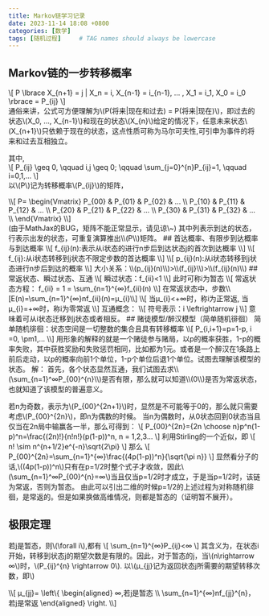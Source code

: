 ```yaml
---
title: Markov链学习记录
date: 2023-11-14 18:08 +0800
categories: [数学]
tags: [随机过程]     # TAG names should always be lowercase
---
```



<script type="text/javascript" id="MathJax-script" async
      src="https://cdn.jsdelivr.net/npm/mathjax@4.0.0-beta.3/tex-mml-chtml.js">
      </script>


## Markov链的一步转移概率
\\[
P \lbrace X_{n+1} = j | X_n = i, X_{n-1} = i_{n-1}, ... , X_1 = i_1, X_0 = i_0 \rbrace = P_{ij}
\\]  
通俗来讲，公式可方便理解为\\(P(将来|现在和过去) = P(将来|现在)\\)，即过去的状态\\(X_0, ..., X_{n-1}\\)和现在的状态\\(X_{n}\\)给定的情况下，任意未来状态\\(X_{n+1}\\)只依赖于现在的状态，这点性质可称为马尔可夫性,可引申为事件的将来和过去互相独立。

其中,  
\\[
P_{ij} \geq 0, \qquad  i,j \geq 0; \qquad \sum_{j=0}^{n}P_{ij}=1, \qquad i=0,1,...
\\]  
以\\(P\\)记为转移概率\\(P_{ij}\\)的矩阵，  
<div>
\\[
P=
\begin{Vmatrix}
P_{00} & P_{01} & P_{02} & ... \\
P_{10} & P_{11} & P_{12} & ... \\
P_{20} & P_{21} & P_{22} & ... \\
P_{30} & P_{31} & P_{32} & ... \\
\end{Vmatrix}
\\]
<div>
(由于MathJax的BUG，矩阵不能正常显示，请见谅\~)  
其中列表示到达的状态，行表示出发的状态，可重复演算推出\\(P\\)矩阵。  
## 首达概率、有限步到达概率与到达概率
\\[
f_{ij}(n):表示从i状态的进行n步后到达状态j的首次到达概率 
\\]
\\[
f_{ij}:从i状态转移到j状态不限定步数的首达概率
\\]
\\[
p_{ij}(n):从i状态转移到j状态进行n步后到达的概率
\\]
大小关系：\\(p_{ij}(n)\\)>\\(f_{ij}\\)>\\(f_{ij}(n)\\)
## 常返状态、瞬过状态、互通
\\[
瞬过状态：f_{ii}<1  
\\]
此时可称i为暂态
\\[
常返状态方程：
f_{ii} = 1 = \sum_{n=1}^{∞}f_{ii}(n)
\\]
在常返状态中，步数\\[E(n)=\sum_{n=1}^{∞}nf_{ii}(n)=μ_{i}\\]
\\[
当μ_{i}<+∞时，称i为正常返,
当μ_{i}=+∞时，称i为零常返     
\\]
互通概念：
\\[
符号表示：i \leftrightarrow j
\\]
意味着可从i状态迁移到j状态或者相反。
## 赌徒模型/醉汉模型（简单随机徘徊）
简单随机徘徊：状态空间是一切整数的集合且具有转移概率
\\[
P_{i,i+1}=p=1-p, i =0, \pm1,...      
\\]
用形象的解释的就是一个赌徒参与赌局，以p的概率获胜，1-p的概率失败，其中获胜奖励和失败惩罚相同，比如都为1元。或者是一个醉汉在1条路上前后走动，以p的概率向前1个单位，1-p个单位后退1个单位。试图去理解该模型的状态。
解：
首先，各个状态显然互通，我们试图去求\\(\sum_{n=1}^∞P_{00}^{n}\\)是否有限，那么就可以知道\\(0\\)是否为常返状态，也就知道了该模型的普遍意义。

若n为奇数，表示为\\(P_{00}^{2n+1}\\)时，显然是不可能等于0的，那么就只需要考虑\\(P_{00}^{2n}\\)，即n为偶数的时候。
当n为偶数时，从0状态回到0状态当且仅当在2n局中输赢各一半，那么可得到：
\\[
P_{00}^{2n}={2n \choose n}p^n(1-p)^n=\frac{(2n)!}{n!n!}(p(1-p))^n, n = 1,2,3...
\\]
利用Stirling的一个近似，即
\\[
n! \sim n^{n+1/2}e^{-n}\sqrt{2\pi} 
\\]
那么
\\[
P_{00}^{2n}=\sum_{n=1}^{∞}\frac{(4p(1-p))^n}{\sqrt{\pi n}}
\\]
显然看分子的话,\\((4p(1-p))^n\\)只有在p=1/2时整个式子才收敛，因此\\(\sum_{n=1}^∞P_{00}^{n}=∞\\)当且仅当p=1/2时才成立，于是当p=1/2时，该链为常返，否则为暂态。
由此可以引出二维的时候p=1/2的上述过程为对称随机徘徊，是常返的。但是如果换做高维情况，则都是暂态的（证明暂不展开）。
## 极限定理
若j是暂态，则\\(\forall i\\),都有
\\[
\sum_{n=1}^{∞}P_{ij}<∞
\\]
其含义为，在状态i开始，转移到状态j的期望次数是有限的。因此，对于暂态的j，当\\(n\rightarrow ∞\\)时，\\(P_{ij}^{n} \rightarrow 0\\).
以\\(μ_{jj}记为返回状态j所需要的期望转移次数，即\\)
<div>
\\[
μ_{jj}=
\left\{
\begin{aligned} 
∞,若j是暂态 \\ 
\sum_{n=1}^{∞}nf_{jj}^{n}，若j是常返
\end{aligned}
\right.
\\]
<div>